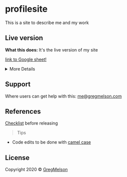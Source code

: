 # profilesite

This is a site to describe me and my work

## Live version 
**What this does:** It's the live version of my site

[link to Google sheet!](https://gregmelson.com)

<details>
<summary> More Details </summary>
  
   **Why the project is useful:** This site explains my strenghts and core compentency's

   **How users can get started with the project:** Simply load the template and fill in you own infomation steps 1 below
   
   *Initial Setup Actions:* 
   
   1. **Navigate:** `MENU` ->`JSON` [here in google ads!](https://config.gregmelson.com) 
   2. **Ensure the correct configuration** variables are set
      <details>
      <summary>Config settings</summary>
  
      ```javascript
      //Call Scripts Default settings for live
      var SiteConfig = {
                   State                            : Deployment.Live,                                                                                             
                   TypeOfLoggging                   : log.verbose, 	                                          
                   Track                            : true,                                                            
                   SheetName                        : "History",                                                                                                   
                   SheetID                          : "1fCRcse7cLYjWRTRK37DaQ9h6JvtZW2coKkXxquawhQA"
                  };
      ```   
      </details>
  3. **Edit the user infomation** in the JSON file 
     **Note** : Some items are required (see the comments)
     <details>
        <summary>
        <a class="btnfire small stroke"><em class="fas fa-chevron-circle-down"></em>&nbsp;&nbsp;Show variables required</a> 
        </summary>

        These are required: 
        Required | JSON variables
        ------------ | -------------
        [x] | Name
        [x] | Contact Number

        Others (not required but recommended)
        - [ ] | Interests
        
        </details>
  6. **Preview the changes in your local test server**, and if satisfied with the results, **Upload the code**.
</details>

## Support
Where users can get help with this: [me@gregmelson.com](me@gregmelson)

## References
[Checklist](https://workflowy.com/s/personal-profile-sit/4uGiNFzJ1k9OGK0A) before releasing 

> Tips

- Code edits to be done with [camel case](https://techterms.com/definition/camelcase)

## License
Copyright 2020 © [GregMelson](https://GregMelson.com)
